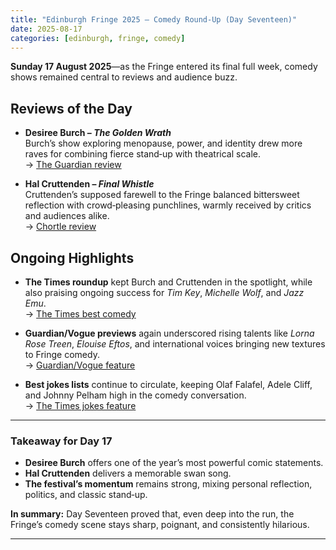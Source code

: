 ```yaml
---
title: "Edinburgh Fringe 2025 – Comedy Round‑Up (Day Seventeen)"
date: 2025-08-17
categories: [edinburgh, fringe, comedy]
---
```


**Sunday 17 August 2025**—as the Fringe entered its final full week, comedy shows remained central to reviews and audience buzz.

## Reviews of the Day

- **Desiree Burch – *The Golden Wrath***  
  Burch’s show exploring menopause, power, and identity drew more raves for combining fierce stand‑up with theatrical scale.  
  → [The Guardian review](https://www.theguardian.com/stage/2025/aug/17/desiree-burch-the-golden-wrath-edinburgh-fringe-2025?utm_source=chatgpt.com)

- **Hal Cruttenden – *Final Whistle***  
  Cruttenden’s supposed farewell to the Fringe balanced bittersweet reflection with crowd‑pleasing punchlines, warmly received by critics and audiences alike.  
  → [Chortle review](https://www.chortle.co.uk/review/2025/08/17/hal-cruttenden-final-whistle-edinburgh-fringe-2025?utm_source=chatgpt.com)

## Ongoing Highlights

- **The Times roundup** kept Burch and Cruttenden in the spotlight, while also praising ongoing success for *Tim Key*, *Michelle Wolf*, and *Jazz Emu*.  
  → [The Times best comedy](https://www.thetimes.co.uk/article/edinburgh-fringe-festival-2025-best-comedy-shows-ranked-xzd2kjplw?utm_source=chatgpt.com)

- **Guardian/Vogue previews** again underscored rising talents like *Lorna Rose Treen*, *Elouise Eftos*, and international voices bringing new textures to Fringe comedy.  
  → [Guardian/Vogue feature](https://www.vogue.com/article/10-standout-acts-from-2025-edinburgh-fringe-festival?utm_source=chatgpt.com)

- **Best jokes lists** continue to circulate, keeping Olaf Falafel, Adele Cliff, and Johnny Pelham high in the comedy conversation.  
  → [The Times jokes feature](https://www.thetimes.co.uk/article/the-best-jokes-of-edinburgh-fringe-2025-xkh5qg5kb?utm_source=chatgpt.com)

---

### Takeaway for Day 17

- **Desiree Burch** offers one of the year’s most powerful comic statements.  
- **Hal Cruttenden** delivers a memorable swan song.  
- **The festival’s momentum** remains strong, mixing personal reflection, politics, and classic stand‑up.  

**In summary:** Day Seventeen proved that, even deep into the run, the Fringe’s comedy scene stays sharp, poignant, and consistently hilarious.

---
